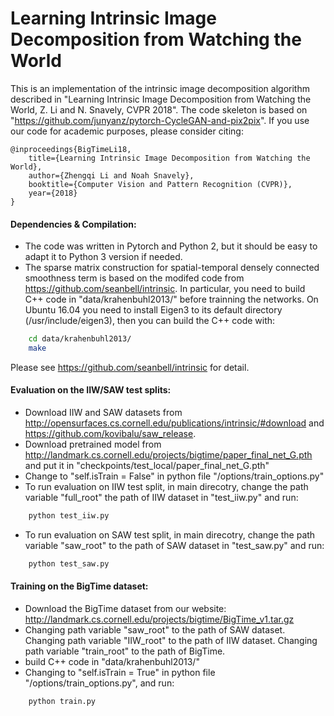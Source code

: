 Learning Intrinsic Image Decomposition from Watching the World
===========================

This is an implementation of the intrinsic image decomposition algorithm described in "Learning Intrinsic Image Decomposition from Watching the World, Z. Li and N. Snavely, CVPR 2018". The code skeleton is based on "https://github.com/junyanz/pytorch-CycleGAN-and-pix2pix". If you use our code for academic purposes, please consider citing:

    @inproceedings{BigTimeLi18,
	  	title={Learning Intrinsic Image Decomposition from Watching the World},
	  	author={Zhengqi Li and Noah Snavely},
	  	booktitle={Computer Vision and Pattern Recognition (CVPR)},
	  	year={2018}
	}


#### Dependencies & Compilation:
* The code was written in Pytorch and Python 2, but it should be easy to adapt it to Python 3 version if needed.
* The sparse matrix construction for spatial-temporal densely connected smoothness term is based on the modifed code from https://github.com/seanbell/intrinsic. In particular, you need to build C++ code in "data/krahenbuhl2013/" before trainning the networks. On Ubuntu 16.04 you need to install Eigen3 to its default directory (/usr/include/eigen3), then you can build the C++ code with:
```bash
    cd data/krahenbuhl2013/
    make
```

Please see https://github.com/seanbell/intrinsic for detail.

#### Evaluation on the IIW/SAW test splits:
* Download IIW and SAW datasets from http://opensurfaces.cs.cornell.edu/publications/intrinsic/#download and https://github.com/kovibalu/saw_release.
* Download pretrained model from http://landmark.cs.cornell.edu/projects/bigtime/paper_final_net_G.pth and put it in "checkpoints/test_local/paper_final_net_G.pth"
* Change to "self.isTrain = False" in python file "/options/train_options.py"
* To run evaluation on IIW test split, in main direcotry, change the path variable "full_root" the path of IIW dataset in "test_iiw.py" and run:
```bash
    python test_iiw.py
```
* To run evaluation on SAW test split, in main direcotry, change the path variable "saw_root" to the path of SAW dataset in "test_saw.py" and run:
```bash
    python test_saw.py
```


#### Training on the BigTime dataset:
* Download the BigTime dataset from our website: http://landmark.cs.cornell.edu/projects/bigtime/BigTime_v1.tar.gz 
* Changing path variable "saw_root" to the path of SAW dataset. Changing path variable "IIW_root" to the path of IIW dataset. Changing path variable "train_root" to the path of BigTime.
* build C++ code in "data/krahenbuhl2013/"
* Changing to "self.isTrain = True" in python file "/options/train_options.py", and run:
```bash
    python train.py
```
 
